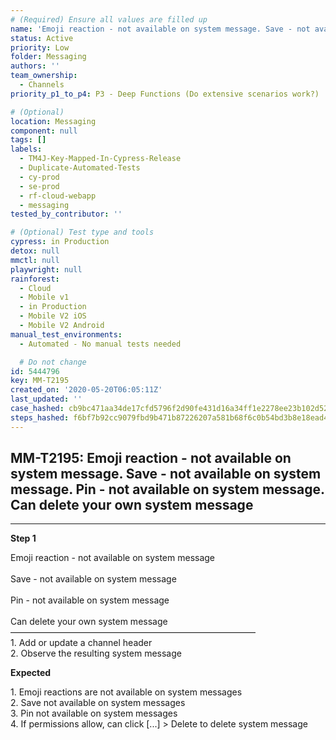 ```yaml
---
# (Required) Ensure all values are filled up
name: 'Emoji reaction - not available on system message. Save - not available on system message. Pin - not available on system message. Can delete your own system message'
status: Active
priority: Low
folder: Messaging
authors: ''
team_ownership:
  - Channels
priority_p1_to_p4: P3 - Deep Functions (Do extensive scenarios work?)

# (Optional)
location: Messaging
component: null
tags: []
labels:
  - TM4J-Key-Mapped-In-Cypress-Release
  - Duplicate-Automated-Tests
  - cy-prod
  - se-prod
  - rf-cloud-webapp
  - messaging
tested_by_contributor: ''

# (Optional) Test type and tools
cypress: in Production
detox: null
mmctl: null
playwright: null
rainforest:
  - Cloud
  - Mobile v1
  - in Production
  - Mobile V2 iOS
  - Mobile V2 Android
manual_test_environments:
  - Automated - No manual tests needed

  # Do not change
id: 5444796
key: MM-T2195
created_on: '2020-05-20T06:05:11Z'
last_updated: ''
case_hashed: cb9bc471aa34de17cfd5796f2d90fe431d16a34ff1e2278ee23b102d52fc0f3aa0f3e1160ac5dd7326fb54b4069dd0f4
steps_hashed: f6bf7b92cc9079fbd9b471b87226207a581b68f6c0b54bd3b8e18ead46d5a2cf9fd7bb49d8dcf8a6f9ca6d1810513d13
---
```


<!-- (Auto-generated) Based on frontmatter's "key" and "name" -->

## MM-T2195: Emoji reaction - not available on system message. Save - not available on system message. Pin - not available on system message. Can delete your own system message

---

**Step 1**

Emoji reaction - not available on system message\
\
Save - not available on system message\
\
Pin - not available on system message\
\
Can delete your own system message\
————————————————————————————\
1\. Add or update a channel header\
2\. Observe the resulting system message

**Expected**

1\. Emoji reactions are not available on system messages\
2\. Save not available on system messages\
3\. Pin not available on system messages\
4\. If permissions allow, can click \[...] > Delete to delete system message
